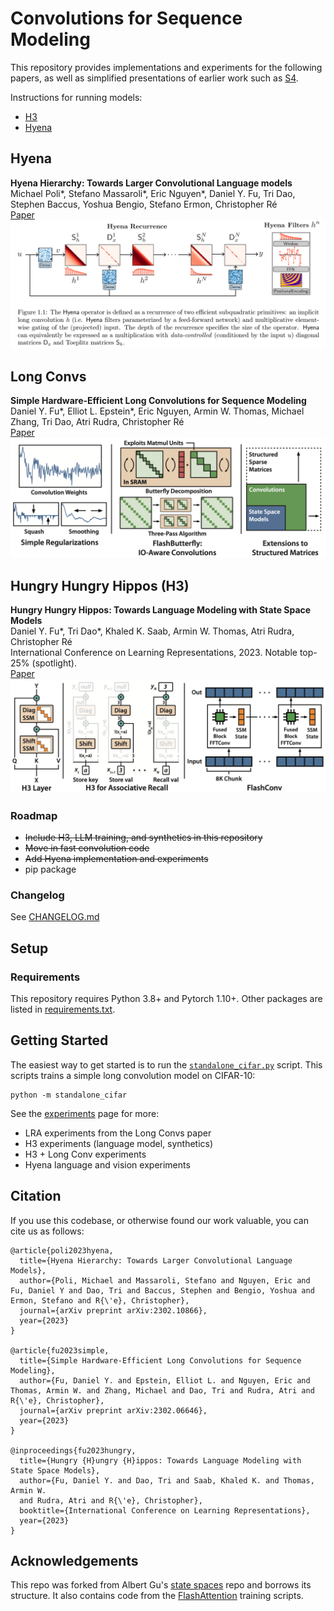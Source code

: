 # Convolutions for Sequence Modeling

This repository provides implementations and experiments for the following papers, as well as simplified presentations of earlier work such as [S4](https://github.com/HazyResearch/state-spaces).

Instructions for running models:
* [H3](https://github.com/HazyResearch/H3/tree/main/examples)
* [Hyena](https://github.com/HazyResearch/safari/blob/main/experiments.md#downstream-evaluations)

## Hyena 

**Hyena Hierarchy: Towards Larger Convolutional Language models**
Michael Poli\*, Stefano Massaroli\*, Eric Nguyen\*, Daniel Y. Fu, Tri Dao, Stephen Baccus, Yoshua Bengio, Stefano Ermon, Christopher Ré \
[Paper](https://arxiv.org/abs/2302.10866)
![Hyena](assets/hyena.png "Hyena Hierarchy")

## Long Convs

**Simple Hardware-Efficient Long Convolutions for Sequence Modeling**\
Daniel Y. Fu*, Elliot L. Epstein*, Eric Nguyen, Armin W. Thomas, Michael Zhang, Tri Dao, Atri Rudra, Christopher Ré\
[Paper](https://arxiv.org/abs/2302.06646)
![LongConvs](assets/long_convs.png "Long Convolutions for Sequence Modeling")

## Hungry Hungry Hippos (H3)

**Hungry Hungry Hippos: Towards Language Modeling with State Space Models**  
Daniel Y. Fu\*, Tri Dao\*, Khaled K. Saab, Armin W. Thomas, Atri Rudra, Christopher Ré  
International Conference on Learning Representations, 2023. Notable top-25% (spotlight).  
[Paper](https://arxiv.org/abs/2212.14052)
![H3](assets/h3.png "Hungry Hungry Hippos")


### Roadmap
- ~~Include H3, LLM training, and synthetics in this repository~~
- ~~Move in fast convolution code~~
- ~~Add Hyena implementation and experiments~~
- pip package

### Changelog
See [CHANGELOG.md](CHANGELOG.md)

## Setup

### Requirements
This repository requires Python 3.8+ and Pytorch 1.10+.
Other packages are listed in [requirements.txt](./requirements.txt).

## Getting Started
The easiest way to get started is to run the [`standalone_cifar.py`](./standalone_cifar.py) script.
This scripts trains a simple long convolution model on CIFAR-10:
```
python -m standalone_cifar
```

See the [experiments](./experiments.md) page for more:
* LRA experiments from the Long Convs paper
* H3 experiments (language model, synthetics)
* H3 + Long Conv experiments
* Hyena language and vision experiments

## Citation

If you use this codebase, or otherwise found our work valuable, you can cite us as follows:
```
@article{poli2023hyena,
  title={Hyena Hierarchy: Towards Larger Convolutional Language Models},
  author={Poli, Michael and Massaroli, Stefano and Nguyen, Eric and Fu, Daniel Y and Dao, Tri and Baccus, Stephen and Bengio, Yoshua and Ermon, Stefano and R{\'e}, Christopher},
  journal={arXiv preprint arXiv:2302.10866},
  year={2023}
}

@article{fu2023simple,
  title={Simple Hardware-Efficient Long Convolutions for Sequence Modeling},
  author={Fu, Daniel Y. and Epstein, Elliot L. and Nguyen, Eric and Thomas, Armin W. and Zhang, Michael and Dao, Tri and Rudra, Atri and R{\'e}, Christopher},
  journal={arXiv preprint arXiv:2302.06646},
  year={2023}
}

@inproceedings{fu2023hungry,
  title={Hungry {H}ungry {H}ippos: Towards Language Modeling with State Space Models},
  author={Fu, Daniel Y. and Dao, Tri and Saab, Khaled K. and Thomas, Armin W.
  and Rudra, Atri and R{\'e}, Christopher},
  booktitle={International Conference on Learning Representations},
  year={2023}
}
```

## Acknowledgements

This repo was forked from Albert Gu's [state spaces](https://github.com/HazyResearch/state-spaces) repo and borrows its structure.
It also contains code from the [FlashAttention](https://github.com/HazyResearch/flash-attention) training scripts.
